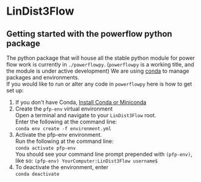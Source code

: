 # LinDist3Flow

## Getting started with the powerflow python package
The python package that will house all the stable python module for power flow work is currently in `./powerflowpy`.
(`powerflowpy` is a working title, and the module is under active development)
We are using [conda](https://docs.conda.io/projects/conda/en/latest/index.html) to manage packages and environments.  
If you would like to run or alter any code in `powerflowpy` here is how to get set up: 
1. If you don't have Conda, [Install Conda or Miniconda](https://docs.conda.io/projects/conda/en/latest/user-guide/install/index.html)
2. Create the `pfp-env` virtual environment  
Open a terminal and navigate to your `LinDist3Flow` root.  
Enter the following at the command line:  
`conda env create -f environment.yml`
3. Activate the pfp-env environment.  
Run the following at the command line:  
`conda activate pfp-env`  
You should see your command line prompt prepended with `(pfp-env)`, like so:
`(pfp-env) YourComputer:LinDist3Flow username$`
4. To deactivate the environment, enter  
`conda deactivate`  

